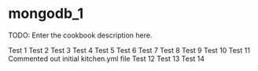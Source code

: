 # mongodb_1

TODO: Enter the cookbook description here.

Test 1
Test 2
Test 3
Test 4
Test 5
Test 6
Test 7
Test 8
Test 9
Test 10
Test 11 Commented out initial kitchen.yml file
Test 12
Test 13
Test 14
